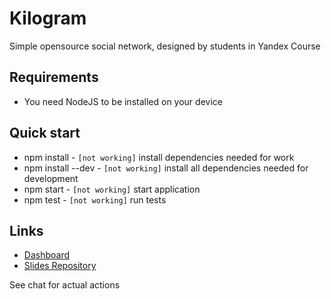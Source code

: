 # Kilogram
Simple opensource social network, designed by students in Yandex Course

## Requirements
* You need NodeJS to be installed on your device

## Quick start
* npm install - `[not working]` install dependencies needed for work
* npm install --dev - `[not working]` install all dependencies needed for development
* npm start - `[not working]` start application
* npm test - `[not working]` run tests

## Links
* [Dashboard](https://trello.com/b/xUnRQrQE/kilogram)
* [Slides Repository](https://github.com/urfu-2020/slides)

See chat for actual actions
